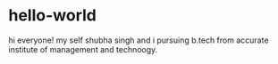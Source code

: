 # hello-world
hi everyone!
my self shubha singh and i pursuing b.tech from accurate institute of management and technoogy.
